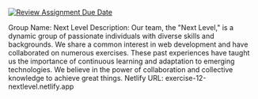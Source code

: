 [![Review Assignment Due Date](https://classroom.github.com/assets/deadline-readme-button-24ddc0f5d75046c5622901739e7c5dd533143b0c8e959d652212380cedb1ea36.svg)](https://classroom.github.com/a/fqpmhemc)

Group Name: Next Level
Description: Our team, the "Next Level," is a dynamic group of passionate individuals with diverse skills and backgrounds. We share a common interest in web development and have collaborated on numerous exercises. These past experiences have taught us the importance of continuous learning and adaptation to emerging technologies. We believe in the power of collaboration and collective knowledge to achieve great things.
Netlify URL: exercise-12-nextlevel.netlify.app